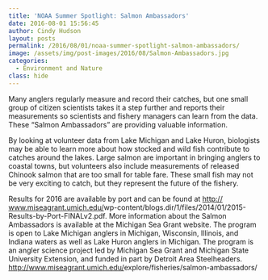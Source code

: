 ```yaml
---
title: 'NOAA Summer Spotlight: Salmon Ambassadors'
date: 2016-08-01 15:56:45
author: Cindy Hudson
layout: posts
permalink: /2016/08/01/noaa-summer-spotlight-salmon-ambassadors/
image: /assets/img/post-images/2016/08/Salmon-Ambassadors.jpg
categories:
  - Environment and Nature
class: hide
---
```

Many anglers regularly measure and record their catches, but one small group of citizen scientists takes it a step further and reports their measurements so scientists and fishery managers can learn from the data. These “Salmon Ambassadors” are providing valuable information.

By looking at volunteer data from Lake Michigan and Lake Huron, biologists may be able to learn more about how stocked and wild fish contribute to catches around the lakes. Large salmon are important in bringing anglers to coastal towns, but volunteers also include measurements of released Chinook salmon that are too small for table fare. These small fish may not be very exciting to catch, but they represent the future of the fishery.

Results for 2016 are available by port and can be found at <a href="http://www.miseagrant.umich.edu/wp-content/blogs.dir/1/files/2014/01/2015-Results-by-Port-FINALv2.pdf" target="_blank" rel="nofollow">http://<wbr />www.miseagrant.umich.edu/<wbr />wp-content/blogs.dir/1/<wbr />files/2014/01/<wbr />2015-Results-by-Port-FINALv<wbr />2.pdf</a>. More information about the Salmon Ambassadors is available at the Michigan Sea Grant website. The program is open to Lake Michigan anglers in Michigan, Wisconsin, Illinois, and Indiana waters as well as Lake Huron anglers in Michigan. The program is an angler science project led by Michigan Sea Grant and Michigan State University Extension, and funded in part by Detroit Area Steelheaders. <a href="http://www.miseagrant.umich.edu/explore/fisheries/salmon-ambassadors/" target="_blank" rel="nofollow nofollow">http://<wbr />www.miseagrant.umich.edu/<wbr />explore/fisheries/<wbr />salmon-ambassadors/</a>